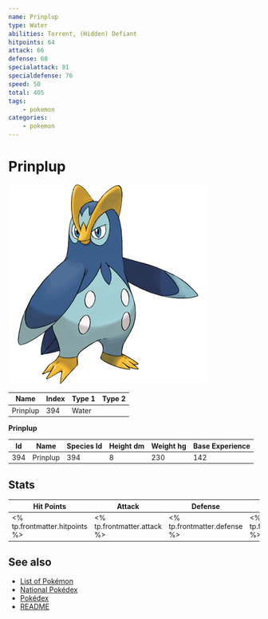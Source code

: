 ```yaml
---
name: Prinplup
type: Water
abilities: Torrent, (Hidden) Defiant
hitpoints: 64
attack: 66
defense: 68
specialattack: 81
specialdefense: 76
speed: 50
total: 405
tags:
    - pokemon
categories:
    - pokemon
---
```


# Prinplup


![Prinplup](images/394.png)

| **Name** | **Index** | **Type 1** | **Type 2** |
|----|----|----|----|
| Prinplup | 394 | Water  |  |

**Prinplup** 




| **Id** | **Name** | **Species Id** | **Height dm** | **Weight hg** | **Base Experience** |
|--------|----------|----------------|------------|------------|---------------------|
| 394 | Prinplup | 394 | 8 | 230 | 142 |



## Stats

| **Hit Points** | **Attack** | **Defense** | **Special Attack** | **Special Defense** | **Speed** | **Total** |
|----------------|------------|-------------|--------------------|---------------------|-----------|-----------|
| <% tp.frontmatter.hitpoints %> | <% tp.frontmatter.attack %> | <% tp.frontmatter.defense %> | <% tp.frontmatter.specialattack %> | <% tp.frontmatter.specialdefense %> | <% tp.frontmatter.speed %> | <% tp.frontmatter.total %> |

## See also

- [List of Pokémon](../pokemon.md)
- [National Pokédex](../national_pokedex.md)
- [Pokédex](../pokedex.md)
- [README](../README.md)
